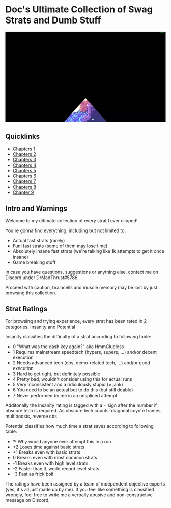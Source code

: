 # Doc's Ultimate Collection of Swag Strats and Dumb Stuff

![gif](https://github.com/DrMadThrust/docs-swag-collection/blob/main/vids/7A_4_e-06_00.webp)

## Quicklinks

- [Chapters 1](https://github.com/DrMadThrust/docs-swag-collection/blob/main/files/chapters-1.md)
- [Chapters 2](https://github.com/DrMadThrust/docs-swag-collection/blob/main/files/chapters-2.md)
- [Chapters 3](https://github.com/DrMadThrust/docs-swag-collection/blob/main/files/chapters-3.md)
- [Chapters 4](https://github.com/DrMadThrust/docs-swag-collection/blob/main/files/chapters-4.md)
- [Chapters 5](https://github.com/DrMadThrust/docs-swag-collection/blob/main/files/chapters-5.md)
- [Chapters 6](https://github.com/DrMadThrust/docs-swag-collection/blob/main/files/chapters-6.md)
- [Chapters 7](https://github.com/DrMadThrust/docs-swag-collection/blob/main/files/chapters-7.md)
- [Chapters 8](https://github.com/DrMadThrust/docs-swag-collection/blob/main/files/chapters-8.md)
- [Chapter 9](https://github.com/DrMadThrust/docs-swag-collection/blob/main/files/chapter-9.md)

## Intro and Warnings

Welcome to my ultimate collection of every strat I ever clipped!

You're gonna find everything, including but not limited to:
 - Actual fast strats (rarely)
 - Funi fast strats (some of them may lose time)
 - Absolutely insane fast strats (we're talking like 1k attempts to get it once insane)
 - Game breaking stuff

In case you have questions, suggestions or anything else, contact me on Discord under DrMadThrust#5786.

Proceed with caution, braincells and muscle memory may be lost by just browsing this collection.

## Strat Ratings

For browsing and trying experience, every strat has been rated in 2 categories: Insanity and Potential

Insanity classifies the difficulty of a strat according to following table:
- 0 "What was the dash key again?" aka HmmClueless
- 1 Requires mainstream speedtech (hypers, supers, ...) and/or decent execution
- 2 Needs advanced tech (cbs, demo-related tech, ...) and/or good execution
- 3 Hard to get right, but definitely possible
- 4 Pretty bad, wouldn't consider using this for actual runs
- 5 Very inconsistent and a ridiculously stupid (= jank)
- 6 You need to be an actual bot to do this (but still doable)
- 7 Never performed by me in an unspliced attempt

Additonally the Insanity rating is tagged with a + sign after the number if obscure tech is required.
As obscure tech counts: diagonal coyote frames, multiboosts, reverse cbs

Potential classifies how much time a strat saves according to following table:
- ?! Why would anyone ever attempt this in a run
- +2 Loses time against basic strats
- +1 Breaks even with basic strats
- 0 Breaks even with most common strats
- -1 Breaks even with high level strats
- -2 Faster than IL world record level strats
- -3 Fast as frick boii

The ratings have been assigned by a team of independent objective experts (yes, it's all just made up by me).
If you feel like something is classified wrongly, feel free to write me a verbally abusive and non-constructive message on Discord.

